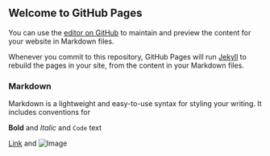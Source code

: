 ## Welcome to GitHub Pages

You can use the [editor on GitHub](https://github.com/SalmaaHamza/Salma-Hamza/edit/master/README.md) to maintain and preview the content for your website in Markdown files.

Whenever you commit to this repository, GitHub Pages will run [Jekyll](https://jekyllrb.com/) to rebuild the pages in your site, from the content in your Markdown files.

### Markdown

Markdown is a lightweight and easy-to-use syntax for styling your writing. It includes conventions for

**Bold** and _Italic_ and `Code` text

[Link](url) and ![Image](src)
```


